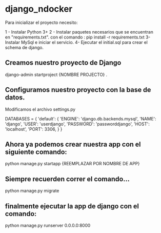 # django_ndocker

Para inicializar el proyecto necesito:

1 - Instalar Python 3+
2 - Instalar paquetes necesarios que se encuentran en "requirements.txt". 
con el comando : pip install -r requirements.txt 
3- Instalar MySql e iniciar el servicio.
4- Ejecutar el initial.sql para crear el schema de django.


## Creamos nuestro proyecto de Django

django-admin startproject {NOMBRE PROJECTO} .

## Configuramos nuestro proyecto con la base de datos.
Modificamos el archivo settings.py

DATABASES = {
    'default': {
        'ENGINE': 'django.db.backends.mysql',
        'NAME': 'django',
        'USER': 'userdjango',
        'PASSWORD': 'passworddjango',
        'HOST': 'localhost',
        'PORT': 3306,
    }
}


## Ahora ya podemos crear nuestra app con el siguiente comando:

python manage.py startapp {REEMPLAZAR POR NOMBRE DE APP}

## Siempre recuerden correr el comando... 
python manage.py migrate


## finalmente ejecutar la app de django con el comando:
python manage.py runserver 0.0.0.0:8000